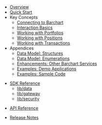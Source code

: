 * [Overview](/content/product_overview)
* [Quick Start](/content/quick_start)
* Key Concepts
  * [Connecting to Barchart](/content/concepts/connecting_to_barchart)
  * [Interaction Basics](/content/concepts/interaction_basics)
  * [Working with Portfolios](/content/concepts/working_with_portfolios)
  * [Working with Positions](/content/concepts/working_with_positions)
  * [Working with Transactions](/content/concepts/working_with_transactions)
* Appendices
  * [Data Model: Structures](/content/appendices/data_model_structures)
  * [Data Model: Enumerations](/content/appendices/data_model_enumerations)
  * [Enhancements: Other Barchart Services](/content/appendices/other_barchart_services)
  * [Examples: Demo Applications](/content/appendices/demo_applications)
  * [Examples: Sample Code](/content/appendices/sample_code)
<!-- sdk_open -->
* [SDK Reference](/content/sdk_reference)
	* [lib/data](/content/sdk/lib-data)
	* [lib/gateway](/content/sdk/lib-gateway)
	* [lib/security](/content/sdk/lib-security)
<!-- sdk_close -->
<!-- api_open -->
* [API Reference](/content/api_reference)
<!-- api_close -->
* [Release Notes](/content/release_notes)
